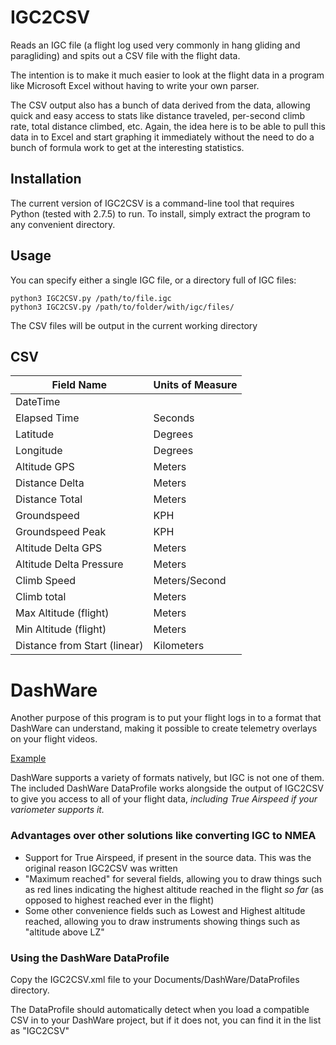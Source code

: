# IGC2CSV
Reads an IGC file (a flight log used very commonly in hang gliding and paragliding) and spits out a CSV file with the flight data.

The intention is to make it much easier to look at the flight data in a program like Microsoft Excel without having to write your own parser.

The CSV output also has a bunch of data derived from the data, allowing quick and easy access to stats like distance traveled, per-second climb rate, total distance climbed, etc. Again, the idea here is to be able to pull this data in to Excel and start graphing it immediately without the need to do a bunch of formula work to get at the interesting statistics.

## Installation
The current version of IGC2CSV is a command-line tool that requires Python (tested with 2.7.5) to run. To install, simply extract the program to any convenient directory.

## Usage
You can specify either a single IGC file, or a directory full of IGC files:

    python3 IGC2CSV.py /path/to/file.igc
    python3 IGC2CSV.py /path/to/folder/with/igc/files/

The CSV files will be output in the current working directory

## CSV

| Field Name | Units of Measure |
| --- | --- |
| DateTime | |
| Elapsed Time | Seconds |
| Latitude | Degrees |
| Longitude | Degrees |
| Altitude GPS | Meters |
| Distance Delta | Meters |
| Distance Total | Meters |
| Groundspeed | KPH |
| Groundspeed Peak | KPH |
| Altitude Delta GPS | Meters |
| Altitude Delta Pressure | Meters |
| Climb Speed | Meters/Second |
| Climb total | Meters |
| Max Altitude (flight) | Meters |
| Min Altitude (flight) | Meters |
| Distance from Start (linear) | Kilometers |


# DashWare
Another purpose of this program is to put your flight logs in to a format that DashWare can understand, making it possible to create telemetry overlays on your flight videos.

[Example](http://www.youtube.com/watch?v=KKlZ1oOEYNI&hd=1)

DashWare supports a variety of formats natively, but IGC is not one of them. The included DashWare DataProfile works alongside the output of IGC2CSV to give you access to all of your flight data, *including True Airspeed if your variometer supports it.*

### Advantages over other solutions like converting IGC to NMEA
* Support for True Airspeed, if present in the source data. This was the original reason IGC2CSV was written
* "Maximum reached" for several fields, allowing you to draw things such as red lines indicating the highest altitude reached in the flight *so far* (as opposed to highest reached ever in the flight)
* Some other convenience fields such as Lowest and Highest altitude reached, allowing you to draw instruments showing things such as "altitude above LZ"

### Using the DashWare DataProfile
Copy the IGC2CSV.xml file to your Documents/DashWare/DataProfiles directory.

The DataProfile should automatically detect when you load a compatible CSV in to your DashWare project, but if it does not, you can find it in the list as "IGC2CSV"
